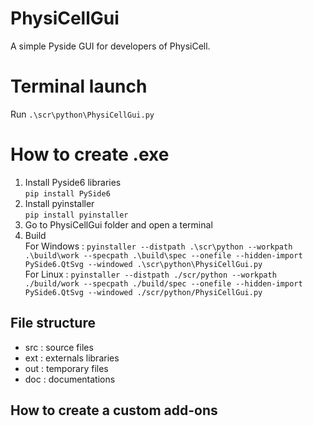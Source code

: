 # PhysiCellGui
A simple Pyside GUI for developers of PhysiCell.

# Terminal launch
Run `.\scr\python\PhysiCellGui.py`

# How to create .exe
1. Install Pyside6 libraries\
    `pip install PySide6`
2. Install pyinstaller\
    `pip install pyinstaller`
3. Go to PhysiCellGui folder and open a terminal
4. Build\
   For Windows : `pyinstaller --distpath .\scr\python --workpath .\build\work --specpath .\build\spec --onefile --hidden-import PySide6.QtSvg --windowed .\scr\python\PhysiCellGui.py`\
   For Linux : `pyinstaller --distpath ./scr/python --workpath ./build/work --specpath ./build/spec --onefile --hidden-import PySide6.QtSvg --windowed ./scr/python/PhysiCellGui.py`

## File structure

- src : source files
- ext : externals libraries
- out : temporary files
- doc : documentations


## How to create a custom add-ons 